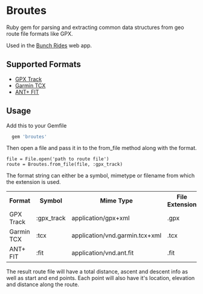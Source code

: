 # Broutes

Ruby gem for parsing and extracting common data structures from geo route file formats like GPX.

Used in the [Bunch Rides](http://www.bunch.cc) web app.

## Supported Formats

+ [GPX Track](http://en.wikipedia.org/wiki/GPS_eXchange_Format)
+ [Garmin TCX](http://developer.garmin.com/schemas/tcx/v2/)
+ [ANT+ FIT](http://www.thisisant.com/developer/)

## Usage

Add this to your Gemfile

```ruby
  gem 'broutes'
```

Then open a file and pass it in to the from_file method along with the format.

	file = File.open('path to route file')
	route = Broutes.from_file(file, :gpx_track)
	
The format string can either be a symbol, mimetype or filename from which the extension is used.

<table>
  <tr><th>Format</th><th>Symbol</th><th>Mime Type</th><th>File Extension</th></tr>
  <tr><td>GPX Track</td><td>:gpx_track</td><td>application/gpx+xml</td><td>.gpx</td></tr>
  <tr><td>Garmin TCX</td><td>:tcx</td><td>application/vnd.garmin.tcx+xml</td><td>.tcx</td></tr>
  <tr><td>ANT+ FIT</td><td>:fit</td><td>application/vnd.ant.fit</td><td>.fit</td></tr>
</table>

The result route file will have a total distance, ascent and descent info as well as start and end points. Each point will also have it's location, elevation and distance along the route.

